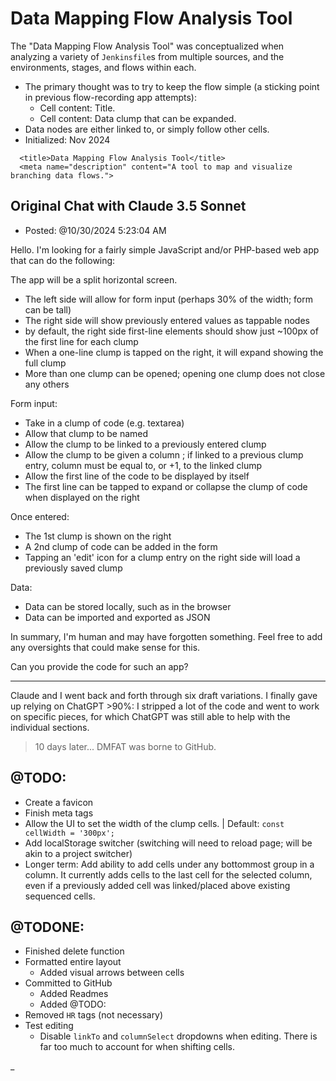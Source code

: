 # Data Mapping Flow Analysis Tool

The "Data Mapping Flow Analysis Tool" was conceptualized when analyzing a variety of `Jenkinsfile`s from multiple sources, and the environments, stages, and flows within each.

- The primary thought was to try to keep the flow simple (a sticking point in previous flow-recording app attempts):
  - Cell content: Title.
  - Cell content: Data clump that can be expanded.
- Data nodes are either linked to, or simply follow other cells.
- Initialized: Nov 2024

```
  <title>Data Mapping Flow Analysis Tool</title>
  <meta name="description" content="A tool to map and visualize branching data flows.">
```

## Original Chat with Claude 3.5 Sonnet

- Posted: @10/30/2024 5:23:04 AM

Hello. I'm looking for a fairly simple JavaScript and/or PHP-based web app that can do the following:

The app will be a split horizontal screen.

- The left side will allow for form input (perhaps 30% of the width; form can be tall)
- The right side will show previously entered values as tappable nodes
- by default, the right side first-line elements should show just ~100px of the first line for each clump
- When a one-line clump is tapped on the right, it will expand showing the full clump
- More than one clump can be opened; opening one clump does not close any others

Form input:

- Take in a clump of code (e.g. textarea)
- Allow that clump to be named
- Allow the clump to be linked to a previously entered clump
- Allow the clump to be given a column <int>; if linked to a previous clump entry, column must be equal to, or +1, to the linked clump
- Allow the first line of the code to be displayed by itself
- The first line can be tapped to expand or collapse the clump of code when displayed on the right

Once entered:

- The 1st clump is shown on the right
- A 2nd clump of code can be added in the form
- Tapping an 'edit' icon for a clump entry on the right side will load a previously saved clump

Data:

- Data can be stored locally, such as in the browser
- Data can be imported and exported as JSON

In summary, I'm human and may have forgotten something. Feel free to add any oversights that could make sense for this.

Can you provide the code for such an app?

-----

Claude and I went back and forth through six draft variations. I finally gave up relying on ChatGPT >90%: I stripped a lot of the code and went to work on specific pieces, for which ChatGPT was still able to help with the individual sections.

> 10 days later... DMFAT was borne to GitHub.

## @TODO:

- Create a favicon
- Finish meta tags
- Allow the UI to set the width of the clump cells. | Default: `const cellWidth = '300px';`
- Add localStorage switcher (switching will need to reload page; will be akin to a project switcher)
- Longer term: Add ability to add cells under any bottommost group in a column. It currently adds cells to the last cell for the selected column, even if a previously added cell was linked/placed above existing sequenced cells.

## @TODONE:

- Finished delete function
- Formatted entire layout
  - Added visual arrows between cells
- Committed to GitHub
  - Added Readmes
  - Added @TODO:
- Removed `HR` tags (not necessary)
- Test editing
  - Disable `linkTo` and `columnSelect` dropdowns when editing. There is far too much to account for when shifting cells.

_
